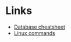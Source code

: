 # Links

* [Database cheatsheet](https://www.linuxteck.com/linux-database-management-command-cheat-sheet/)
* [Linux commands](https://www.linuxteck.com/linux-commands/)
